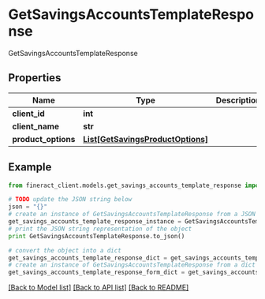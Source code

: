 # GetSavingsAccountsTemplateResponse

GetSavingsAccountsTemplateResponse

## Properties

Name | Type | Description | Notes
------------ | ------------- | ------------- | -------------
**client_id** | **int** |  | [optional] 
**client_name** | **str** |  | [optional] 
**product_options** | [**List[GetSavingsProductOptions]**](GetSavingsProductOptions.md) |  | [optional] 

## Example

```python
from fineract_client.models.get_savings_accounts_template_response import GetSavingsAccountsTemplateResponse

# TODO update the JSON string below
json = "{}"
# create an instance of GetSavingsAccountsTemplateResponse from a JSON string
get_savings_accounts_template_response_instance = GetSavingsAccountsTemplateResponse.from_json(json)
# print the JSON string representation of the object
print GetSavingsAccountsTemplateResponse.to_json()

# convert the object into a dict
get_savings_accounts_template_response_dict = get_savings_accounts_template_response_instance.to_dict()
# create an instance of GetSavingsAccountsTemplateResponse from a dict
get_savings_accounts_template_response_form_dict = get_savings_accounts_template_response.from_dict(get_savings_accounts_template_response_dict)
```
[[Back to Model list]](../README.md#documentation-for-models) [[Back to API list]](../README.md#documentation-for-api-endpoints) [[Back to README]](../README.md)


